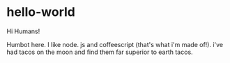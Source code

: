 # hello-world

Hi Humans!

Humbot here. I like node. js and coffeescript (that's what i'm made of!).
i've had tacos on the moon and find them far superior to earth tacos.

